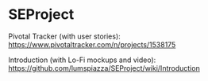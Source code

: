 # SEProject

Pivotal Tracker (with user stories): https://www.pivotaltracker.com/n/projects/1538175

Introduction (with Lo-Fi mockups and video): https://github.com/lumspiazza/SEProject/wiki/Introduction
